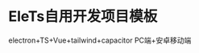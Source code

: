<!--
 * @Author: Maybe 1913093102@qq.com
 * @Date: 2025-08-18 21:49:03
 * @LastEditors: Maybe 1913093102@qq.com
 * @LastEditTime: 2025-08-20 10:13:55
 * @FilePath: \EleTs\README.md
 * @Description: 这是默认设置,请设置`customMade`, 打开koroFileHeader查看配置 进行设置: https://github.com/OBKoro1/koro1FileHeader/wiki/%E9%85%8D%E7%BD%AE
-->
# EleTs自用开发项目模板
electron+TS+Vue+tailwind+capacitor
PC端+安卓移动端


